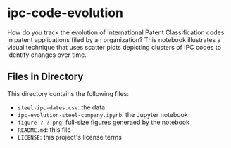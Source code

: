 # ipc-code-evolution
How do you track the evolution of International Patent Classification codes in patent applications filed by an organization? This notebook illustrates a visual technique that uses scatter plots depicting clusters of IPC codes to identify changes over time.

## Files in Directory
This directory contains the following files:

- `steel-ipc-dates.csv`: the data 
- `ipc-evolution-steel-company.ipynb`: the Jupyter notebook
- `figure-?-?.png`: full-size figures generaed by the notebook
- `README.md`: this file
- `LICENSE`: this project's license terms
